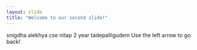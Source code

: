 ```yaml
---
layout: slide
title: "Welcome to our second slide!"
---
```

snigdha alekhya
cse
nitap
2 year
tadepalligudem
Use the left arrow to go back!
